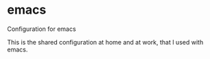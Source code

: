 # emacs
Configuration for emacs

This is the shared configuration at home and at work, that I used with emacs. 
